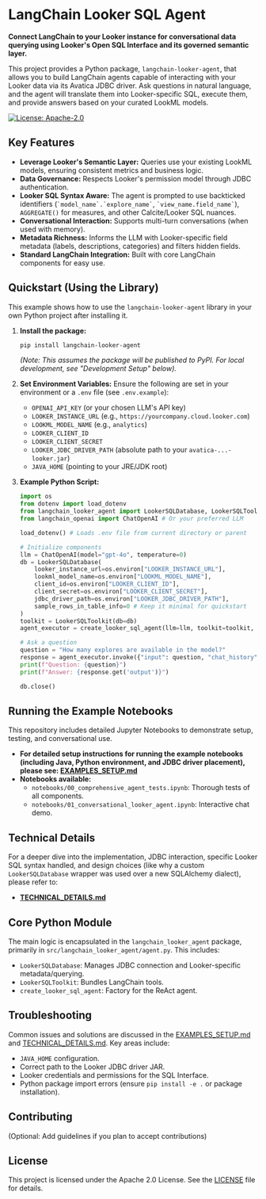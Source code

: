 # LangChain Looker SQL Agent

**Connect LangChain to your Looker instance for conversational data querying using Looker's Open SQL Interface and its governed semantic layer.**

This project provides a Python package, `langchain-looker-agent`, that allows you to build LangChain agents capable of interacting with your Looker data via its Avatica JDBC driver. Ask questions in natural language, and the agent will translate them into Looker-specific SQL, execute them, and provide answers based on your curated LookML models.

[![License: Apache-2.0](https://img.shields.io/badge/License-Apache_2.0-blue.svg)](https://opensource.org/licenses/Apache-2.0)
<!-- Add other badges if you like: PyPI version, build status etc. -->

## Key Features

*   **Leverage Looker's Semantic Layer:** Queries use your existing LookML models, ensuring consistent metrics and business logic.
*   **Data Governance:** Respects Looker's permission model through JDBC authentication.
*   **Looker SQL Syntax Aware:** The agent is prompted to use backticked identifiers (`` `model_name`.`explore_name` ``, `` `view_name.field_name` ``), `AGGREGATE()` for measures, and other Calcite/Looker SQL nuances.
*   **Conversational Interaction:** Supports multi-turn conversations (when used with memory).
*   **Metadata Richness:** Informs the LLM with Looker-specific field metadata (labels, descriptions, categories) and filters hidden fields.
*   **Standard LangChain Integration:** Built with core LangChain components for easy use.

## Quickstart (Using the Library)

This example shows how to use the `langchain-looker-agent` library in your own Python project after installing it.

1.  **Install the package:**
    ```bash
    pip install langchain-looker-agent 
    ```
    *(Note: This assumes the package will be published to PyPI. For local development, see "Development Setup" below).*

2.  **Set Environment Variables:**
    Ensure the following are set in your environment or a `.env` file (see `.env.example`):
    *   `OPENAI_API_KEY` (or your chosen LLM's API key)
    *   `LOOKER_INSTANCE_URL` (e.g., `https://yourcompany.cloud.looker.com`)
    *   `LOOKML_MODEL_NAME` (e.g., `analytics`)
    *   `LOOKER_CLIENT_ID`
    *   `LOOKER_CLIENT_SECRET`
    *   `LOOKER_JDBC_DRIVER_PATH` (absolute path to your `avatica-...-looker.jar`)
    *   `JAVA_HOME` (pointing to your JRE/JDK root)

3.  **Example Python Script:**
    ```python
    import os
    from dotenv import load_dotenv
    from langchain_looker_agent import LookerSQLDatabase, LookerSQLToolkit, create_looker_sql_agent
    from langchain_openai import ChatOpenAI # Or your preferred LLM

    load_dotenv() # Loads .env file from current directory or parent

    # Initialize components
    llm = ChatOpenAI(model="gpt-4o", temperature=0)
    db = LookerSQLDatabase(
        looker_instance_url=os.environ["LOOKER_INSTANCE_URL"],
        lookml_model_name=os.environ["LOOKML_MODEL_NAME"],
        client_id=os.environ["LOOKER_CLIENT_ID"],
        client_secret=os.environ["LOOKER_CLIENT_SECRET"],
        jdbc_driver_path=os.environ["LOOKER_JDBC_DRIVER_PATH"],
        sample_rows_in_table_info=0 # Keep it minimal for quickstart
    )
    toolkit = LookerSQLToolkit(db=db)
    agent_executor = create_looker_sql_agent(llm=llm, toolkit=toolkit, verbose=False)

    # Ask a question
    question = "How many explores are available in the model?"
    response = agent_executor.invoke({"input": question, "chat_history": []})
    print(f"Question: {question}")
    print(f"Answer: {response.get('output')}")
    
    db.close()
    ```

## Running the Example Notebooks

This repository includes detailed Jupyter Notebooks to demonstrate setup, testing, and conversational use.

*   **For detailed setup instructions for running the example notebooks (including Java, Python environment, and JDBC driver placement), please see: [EXAMPLES_SETUP.md](./EXAMPLES_SETUP.md)**
*   **Notebooks available:**
    *   `notebooks/00_comprehensive_agent_tests.ipynb`: Thorough tests of all components.
    *   `notebooks/01_conversational_looker_agent.ipynb`: Interactive chat demo.

## Technical Details

For a deeper dive into the implementation, JDBC interaction, specific Looker SQL syntax handled, and design choices (like why a custom `LookerSQLDatabase` wrapper was used over a new SQLAlchemy dialect), please refer to:
*   **[TECHNICAL_DETAILS.md](./TECHNICAL_DETAILS.md)**

## Core Python Module

The main logic is encapsulated in the `langchain_looker_agent` package, primarily in `src/langchain_looker_agent/agent.py`. This includes:
*   `LookerSQLDatabase`: Manages JDBC connection and Looker-specific metadata/querying.
*   `LookerSQLToolkit`: Bundles LangChain tools.
*   `create_looker_sql_agent`: Factory for the ReAct agent.

## Troubleshooting

Common issues and solutions are discussed in the [EXAMPLES_SETUP.md](./EXAMPLES_SETUP.md) and [TECHNICAL_DETAILS.md](./TECHNICAL_DETAILS.md). Key areas include:
*   `JAVA_HOME` configuration.
*   Correct path to the Looker JDBC driver JAR.
*   Looker credentials and permissions for the SQL Interface.
*   Python package import errors (ensure `pip install -e .` or package installation).

## Contributing
(Optional: Add guidelines if you plan to accept contributions)

## License
This project is licensed under the Apache 2.0 License. See the [LICENSE](./LICENSE) file for details.